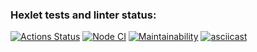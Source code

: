 ### Hexlet tests and linter status:
[![Actions Status](https://github.com/AndreyPiganov/frontend-project-46/workflows/hexlet-check/badge.svg)](https://github.com/AndreyPiganov/frontend-project-46/actions)
[![Node CI](https://github.com/AndreyPiganov/frontend-project-46/actions/workflows/node.js.yml/badge.svg)](https://github.com/AndreyPiganov/frontend-project-46/actions/workflows/node.js.yml)
[![Maintainability](https://api.codeclimate.com/v1/badges/bfda1e85b47fac859ced/maintainability)](https://codeclimate.com/github/AndreyPiganov/frontend-project-46/maintainability)
[![asciicast](https://asciinema.org/a/6IU05DXHuzJeeDAbW0Qv1MbCY.svg)](https://asciinema.org/a/6IU05DXHuzJeeDAbW0Qv1MbCY)

